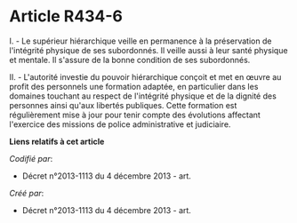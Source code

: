 # Article R434-6

I. - Le supérieur hiérarchique veille en permanence à la préservation de l'intégrité physique de ses subordonnés. Il veille
aussi à leur santé physique et mentale. Il s'assure de la bonne condition de ses subordonnés.

II. - L'autorité investie du pouvoir hiérarchique conçoit et met en œuvre au profit des personnels une formation adaptée, en
particulier dans les domaines touchant au respect de l'intégrité physique et de la dignité des personnes ainsi qu'aux
libertés publiques. Cette formation est régulièrement mise à jour pour tenir compte des évolutions affectant l'exercice des
missions de police administrative et judiciaire.

**Liens relatifs à cet article**

_Codifié par_:

  - Décret n°2013-1113 du 4 décembre 2013 - art.

_Créé par_:

  - Décret n°2013-1113 du 4 décembre 2013 - art.
